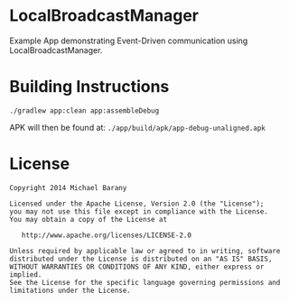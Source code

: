 LocalBroadcastManager
=====================================
Example App demonstrating Event-Driven communication using LocalBroadcastManager.

Building Instructions
=====================
```
./gradlew app:clean app:assembleDebug
```

APK will then be found at: `./app/build/apk/app-debug-unaligned.apk`

License
=======

    Copyright 2014 Michael Barany

    Licensed under the Apache License, Version 2.0 (the "License");
    you may not use this file except in compliance with the License.
    You may obtain a copy of the License at

       http://www.apache.org/licenses/LICENSE-2.0

    Unless required by applicable law or agreed to in writing, software
    distributed under the License is distributed on an "AS IS" BASIS,
    WITHOUT WARRANTIES OR CONDITIONS OF ANY KIND, either express or implied.
    See the License for the specific language governing permissions and
    limitations under the License.
